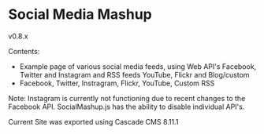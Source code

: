 # Social Media Mashup
v0.8.x

Contents:
* Example page of various social media feeds, using Web API's Facebook, Twitter and Instagram and RSS feeds YouTube, Flickr and Blog/custom
* Facebook, Twitter, Instragram, Flickr, YouTube, Custom RSS

Note: Instagram is currently not functioning due to recent changes to the Facebook API. SocialMashup.js has the ability to disable individual API's.

Current Site was exported using Cascade CMS 8.11.1
